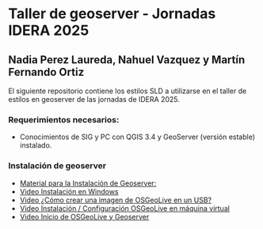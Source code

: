 # Taller de geoserver - Jornadas IDERA 2025
## Nadia Perez Laureda, Nahuel Vazquez y Martín Fernando Ortiz

El siguiente repositorio contiene los estilos SLD a utilizarse en el taller de estilos en geoserver de las jornadas de IDERA 2025.



### Requerimientos necesarios:
* Conocimientos de SIG y PC con QGIS 3.4 y GeoServer (versión estable) instalado.

### Instalación de geoserver
* [Material para la Instalación de Geoserver:](https://drive.google.com/file/d/1QW9CTQxk8G6dQ9Prgpin1WJLFERUnjrj/view?usp=sharing)
* [Video Instalación en Windows](https://www.youtube.com/watch?v=FFDnaOKPniM)
* [Video ¿Cómo crear una imagen de OSGeoLive en un USB?](https://youtu.be/XPHvz84tao4)
* [Video Instalación / Configuración OSGeoLive en máquina virtual](https://www.youtube.com/watch?v=1LFuuLXX0Jk)
* [Video Inicio de OSGeoLive y Geoserver](https://youtu.be/WKR0BBTQrf8)






